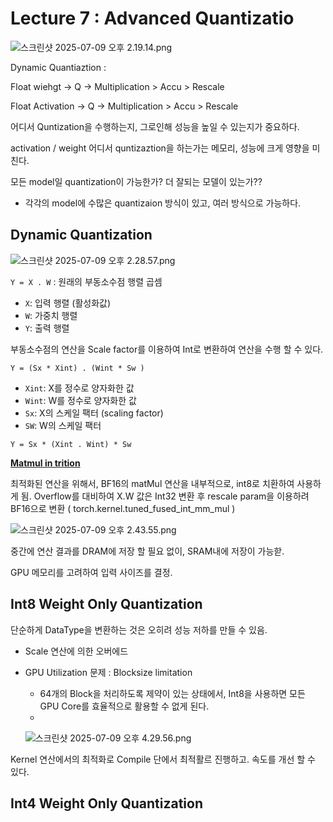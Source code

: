 # Lecture 7 : Advanced Quantizatio

![스크린샷 2025-07-09 오후 2.19.14.png](Lecture%207%20Advanced%20Quantizatio%2021d21391dcff808c9163d57720789035/%E1%84%89%E1%85%B3%E1%84%8F%E1%85%B3%E1%84%85%E1%85%B5%E1%86%AB%E1%84%89%E1%85%A3%E1%86%BA_2025-07-09_%E1%84%8B%E1%85%A9%E1%84%92%E1%85%AE_2.19.14.png)

Dynamic Quantiaztion : 

Float wiehgt → Q → Multiplication > Accu > Rescale 

Float Activation → Q → Multiplication > Accu > Rescale 

어디서 Quntization을 수행하는지, 그로인해 성능을 높일 수 있는지가 중요하다. 

activation / weight 어디서 quntizaztion을 하는가는 메모리, 성능에 크게 영향을 미친다. 

모든 model일 quantization이 가능한가? 더 잘되는 모델이 있는가?? 

- 각각의 model에 수많은 quantizaion 방식이 있고, 여러 방식으로 가능하다.

## Dynamic Quantization

![스크린샷 2025-07-09 오후 2.28.57.png](Lecture%207%20Advanced%20Quantizatio%2021d21391dcff808c9163d57720789035/%E1%84%89%E1%85%B3%E1%84%8F%E1%85%B3%E1%84%85%E1%85%B5%E1%86%AB%E1%84%89%E1%85%A3%E1%86%BA_2025-07-09_%E1%84%8B%E1%85%A9%E1%84%92%E1%85%AE_2.28.57.png)

`Y = X . W`   : 원래의 부동소수점 행렬 곱셈 

- `X`: 입력 행렬 (활성화값)
- `W`: 가중치 행렬
- `Y`: 출력 행렬

부동소수점의 연산을 Scale factor를 이용하여 Int로 변환하여 연산을 수행 할 수 있다.  

`Y = (Sx * Xint) . (Wint * Sw )`  

- `Xint`: X를 정수로 양자화한 값
- `Wint`: W를 정수로 양자화한 값
- `Sx`: X의 스케일 팩터 (scaling factor)
- `SW`: W의 스케일 팩터

`Y = Sx * (Xint . Wint) * Sw`  

[**Matmul in trition**](https://triton-lang.org/main/getting-started/tutorials/03-matrix-multiplication.html)

최적화된 연산을 위해서, BF16의 matMul 연산을 내부적으로, int8로 치환하여 사용하게 됨. Overflow를 대비하여 X.W 값은 Int32 변환 후 rescale param을 이용하려 BF16으로 변환 ( torch.kernel.tuned_fused_int_mm_mul )

![스크린샷 2025-07-09 오후 2.43.55.png](Lecture%207%20Advanced%20Quantizatio%2021d21391dcff808c9163d57720789035/%E1%84%89%E1%85%B3%E1%84%8F%E1%85%B3%E1%84%85%E1%85%B5%E1%86%AB%E1%84%89%E1%85%A3%E1%86%BA_2025-07-09_%E1%84%8B%E1%85%A9%E1%84%92%E1%85%AE_2.43.55.png)

중간에 연산 결과를 DRAM에 저장 할 필요 없이, SRAM내에 저장이 가능핟. 

GPU 메모리를 고려하여 입력 사이즈를 결정. 

## Int8 Weight Only Quantization

단순하게 DataType을 변환하는 것은 오히려 성능 저하를 만들 수 있음. 

- Scale 연산에 의한 오버에드
- GPU Utilization 문제 : Blocksize limitation
    - 64개의 Block을 처리하도록 제약이 있는 상태에서, Int8을 사용하면 모든 GPU Core를 효율적으로 활용할 수 없게 된다.
    - 
    
    ![스크린샷 2025-07-09 오후 4.29.56.png](Lecture%207%20Advanced%20Quantizatio%2021d21391dcff808c9163d57720789035/%E1%84%89%E1%85%B3%E1%84%8F%E1%85%B3%E1%84%85%E1%85%B5%E1%86%AB%E1%84%89%E1%85%A3%E1%86%BA_2025-07-09_%E1%84%8B%E1%85%A9%E1%84%92%E1%85%AE_4.29.56.png)
    

Kernel 연산에서의 최적화로 Compile 단에서 최적활르 진행하고. 속도를 개선 할 수 있다. 

## Int4 Weight Only Quantization
